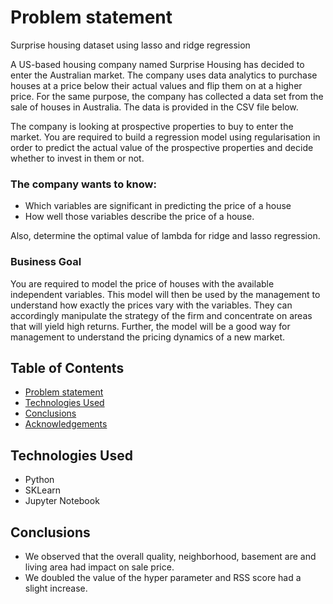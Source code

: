 # Problem statement
 Surprise housing dataset using lasso and ridge regression

A US-based housing company named Surprise Housing has decided to enter the Australian market. The company uses data analytics to purchase houses at a price below their actual values and flip them on at a higher price. For the same purpose, the company has collected a data set from the sale of houses in Australia. The data is provided in the CSV file below.
 

The company is looking at prospective properties to buy to enter the market. You are required to build a regression model using regularisation in order to predict the actual value of the prospective properties and decide whether to invest in them or not.

 

### The company wants to know:
- Which variables are significant in predicting the price of a house
- How well those variables describe the price of a house.

 Also, determine the optimal value of lambda for ridge and lasso regression.

 

### Business Goal  

You are required to model the price of houses with the available independent variables. This model will then be used by the management to understand how exactly the prices vary with the variables. They can accordingly manipulate the strategy of the firm and concentrate on areas that will yield high returns. Further, the model will be a good way for management to understand the pricing dynamics of a new market.

## Table of Contents
* [Problem statement](#problem-statement)
* [Technologies Used](#technologies-used)
* [Conclusions](#conclusions)
* [Acknowledgements](#acknowledgements)

## Technologies Used
- Python
- SKLearn
- Jupyter Notebook

## Conclusions
- We observed that the overall quality, neighborhood, basement are and living area had impact on sale price.
- We doubled the value of the hyper parameter and RSS score had a slight increase.